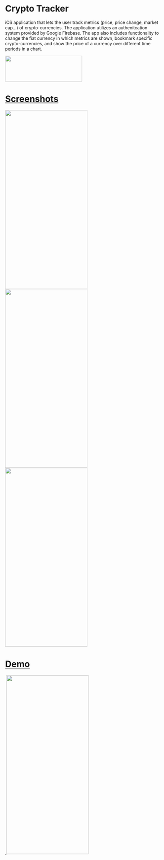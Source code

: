 # Crypto Tracker

iOS application that lets the user track metrics (price, price change, market cap...) of crypto-currencies. The application utilizes an authenitcation 
system provided by Google Firebase. The app also includes functionality to change the fiat currency in which metrics are shown, bookmark specific 
crypto-currencies, and show the price of a currency over different time periods in a chart. 

<a href="https://apps.apple.com/us/app/coin-track-master/id1662092607?uo=2"><img src="https://user-images.githubusercontent.com/90746623/210176495-c7f8d647-84b7-460c-9d2b-e4efc1bb0fd3.png" width="249" height="83"/>

# Screenshots 

<img src="https://user-images.githubusercontent.com/90746623/215623444-9708b004-9ada-4319-8481-7d49a6ce7c84.png" width="266" height="576"/><img src=" https://user-images.githubusercontent.com/90746623/215623448-24ec83cc-fe22-4b62-a06b-f3861bc47b2f.png" width="266" height="576"/><img src="(https://user-images.githubusercontent.com/90746623/215623450-b82b074c-1141-49de-8600-fddcbdde6a78.png" width="266" height="576"/>

# Demo 

 <img/> <img src="https://user-images.githubusercontent.com/90746623/210065407-b043a21f-899c-46dc-9e7c-a0987e25061d.gif" width="266" height="576"/>

